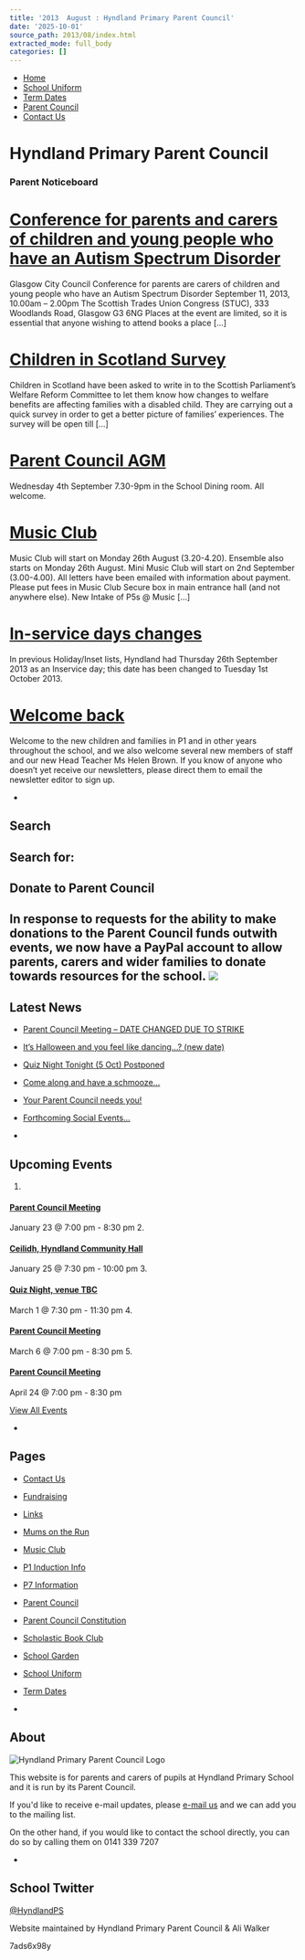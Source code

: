 ```yaml
---
title: '2013  August : Hyndland Primary Parent Council'
date: '2025-10-01'
source_path: 2013/08/index.html
extracted_mode: full_body
categories: []
---
```

- [Home](http://www.hyndlandprimaryparentcouncil.org)
- [School Uniform](school-uniform/)
- [Term Dates](term-dates/)
- [Parent Council](parent-council/)
- [Contact Us](contact-us/)

# Hyndland Primary Parent Council

### Parent Noticeboard

# [Conference for parents and carers of children and young people who have an Autism Spectrum Disorder](news/conference-for-parents-and-carers-of-children-and-young-people-who-have-an-autism-spectrum-disorder/)

Glasgow City Council Conference for parents are carers of children and young people who have an Autism Spectrum Disorder September 11, 2013, 10.00am – 2.00pm The Scottish Trades Union Congress (STUC), 333 Woodlands Road, Glasgow G3 6NG Places at the event are limited, so it is essential that anyone wishing to attend books a place […]

# [Children in Scotland Survey](news/children-in-scotland-survey/)

Children in Scotland have been asked to write in to the Scottish Parliament’s Welfare Reform Committee to let them know how changes to welfare benefits are affecting families with a disabled child. They are carrying out a quick survey in order to get a better picture of families’ experiences. The survey will be open till […]

# [Parent Council AGM](news/parent-council-agm-2/)

Wednesday 4th September 7.30-9pm in the School Dining room. All welcome.

# [Music Club](news/music-club-2/)

Music Club will start on Monday 26th August (3.20-4.20). Ensemble also starts on Monday 26th August. Mini Music Club will start on 2nd September (3.00-4.00). All letters have been emailed with information about payment. Please put fees in&nbsp;Music Club Secure box in main entrance hall (and not anywhere else). New Intake of P5s @ Music […]

# [In-service days changes](news/in-service-days-changes/)

In previous Holiday/Inset lists, Hyndland had Thursday 26th September 2013 as an Inservice day; this date has been changed to Tuesday 1st October 2013.

# [Welcome back](news/welcome-back/)

Welcome to the new children and families in P1 and in other years throughout the school, and we also welcome several new members of staff and our new Head Teacher Ms Helen Brown. If you know of anyone who doesn’t yet receive our newsletters, please direct them to email the newsletter editor to sign up.

- 
## Search

Search for:
- 
## Donate to Parent Council

In response to requests for the ability to make donations to the Parent Council funds outwith events, we now have a PayPal account to allow parents, carers and wider families to donate towards resources for the school. [![](https://www.paypalobjects.com/en_US/i/btn/x-click-butcc-donate.gif)](https://www.paypal.com/cgi-bin/webscr?cmd=_s-xclick&hosted_button_id=BW7E8PDGXH45Y)
- 
## Latest News

- [Parent Council Meeting – DATE CHANGED DUE TO STRIKE](news/parent-council-meeting-date-changed-due-to-strike/)
- [It’s Halloween and you feel like dancing…? (new date)](news/its-halloween-and-you-feel-like-dancing-new-date/)
- [Quiz Night Tonight (5 Oct) Postponed](news/quiz-night-tonight-5-oct-postponed/)
- [Come along and have a schmooze…](news/come-along-and-have-a-schmooze/)
- [Your Parent Council needs you!](news/your-parent-council-needs-you-10/)
- [Forthcoming Social Events…](news/forthcoming-social-events/)

- 
## Upcoming Events

1. 
#### [Parent Council Meeting](event/parent-council-meeting-tbc-3/)

January 23 @ 7:00 pm - 8:30 pm
2. 
#### [Ceilidh, Hyndland Community Hall](event/ceilidh/)

January 25 @ 7:30 pm - 10:00 pm
3. 
#### [Quiz Night, venue TBC](event/quiz-night-venue-tbc/)

March 1 @ 7:30 pm - 11:30 pm
4. 
#### [Parent Council Meeting](event/parent-council-meeting-tbc-4/)

March 6 @ 7:00 pm - 8:30 pm
5. 
#### [Parent Council Meeting](event/parent-council-meeting-tbc-6/)

April 24 @ 7:00 pm - 8:30 pm

[View All Events](events/)

- 
## Pages

- [Contact Us](contact-us/)
- [Fundraising](fundraising/)
- [Links](links/)
- [Mums on the Run](mums-on-the-run/)
- [Music Club](music-club/)
- [P1 Induction Info](p1-induction-info/)
- [P7 Information](p7-information/)
- [Parent Council](parent-council/)
- [Parent Council Constitution](parent-council-constitution/)
- [Scholastic Book Club](scholastic-book-club/)
- [School Garden](school-garden/)
- [School Uniform](school-uniform/)
- [Term Dates](term-dates/)

- 
## About

 ![Hyndland Primary Parent Council Logo](/assets/images/2012/02/logo.gif)

This website is for parents and carers of pupils at Hyndland Primary School and it is run by its Parent Council.

If you'd like to receive e-mail updates, please [e-mail us](mailto:enquiries@hyndlandprimaryparentcouncil.org) and we can add you to the mailing list.

On the other hand, if you would like to contact the school directly, you can do so by calling them on 0141 339 7207

- 
## School Twitter
[@HyndlandPS](https://twitter.com/HyndlandPS)

Website maintained by Hyndland Primary Parent Council & Ali Walker

7ads6x98y
